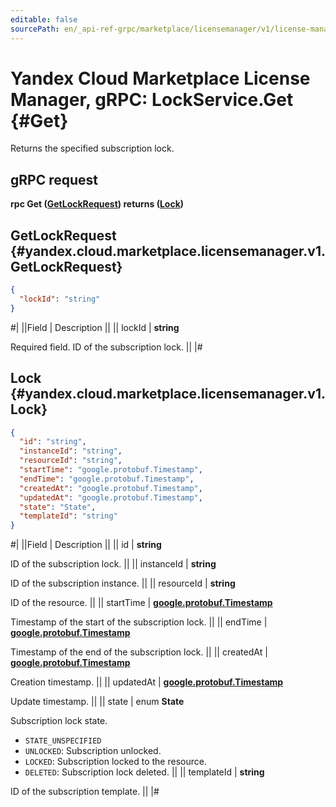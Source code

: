 ```yaml
---
editable: false
sourcePath: en/_api-ref-grpc/marketplace/licensemanager/v1/license-manager/api-ref/grpc/Lock/get.md
---
```


# Yandex Cloud Marketplace License Manager, gRPC: LockService.Get {#Get}

Returns the specified subscription lock.

## gRPC request

**rpc Get ([GetLockRequest](#yandex.cloud.marketplace.licensemanager.v1.GetLockRequest)) returns ([Lock](#yandex.cloud.marketplace.licensemanager.v1.Lock))**

## GetLockRequest {#yandex.cloud.marketplace.licensemanager.v1.GetLockRequest}

```json
{
  "lockId": "string"
}
```

#|
||Field | Description ||
|| lockId | **string**

Required field. ID of the subscription lock. ||
|#

## Lock {#yandex.cloud.marketplace.licensemanager.v1.Lock}

```json
{
  "id": "string",
  "instanceId": "string",
  "resourceId": "string",
  "startTime": "google.protobuf.Timestamp",
  "endTime": "google.protobuf.Timestamp",
  "createdAt": "google.protobuf.Timestamp",
  "updatedAt": "google.protobuf.Timestamp",
  "state": "State",
  "templateId": "string"
}
```

#|
||Field | Description ||
|| id | **string**

ID of the subscription lock. ||
|| instanceId | **string**

ID of the subscription instance. ||
|| resourceId | **string**

ID of the resource. ||
|| startTime | **[google.protobuf.Timestamp](https://developers.google.com/protocol-buffers/docs/reference/google.protobuf#timestamp)**

Timestamp of the start of the subscription lock. ||
|| endTime | **[google.protobuf.Timestamp](https://developers.google.com/protocol-buffers/docs/reference/google.protobuf#timestamp)**

Timestamp of the end of the subscription lock. ||
|| createdAt | **[google.protobuf.Timestamp](https://developers.google.com/protocol-buffers/docs/reference/google.protobuf#timestamp)**

Creation timestamp. ||
|| updatedAt | **[google.protobuf.Timestamp](https://developers.google.com/protocol-buffers/docs/reference/google.protobuf#timestamp)**

Update timestamp. ||
|| state | enum **State**

Subscription lock state.

- `STATE_UNSPECIFIED`
- `UNLOCKED`: Subscription unlocked.
- `LOCKED`: Subscription locked to the resource.
- `DELETED`: Subscription lock deleted. ||
|| templateId | **string**

ID of the subscription template. ||
|#